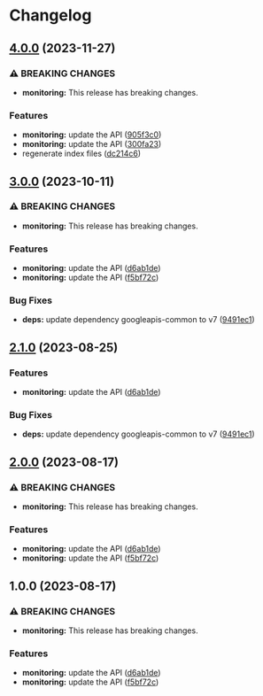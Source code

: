 # Changelog

## [4.0.0](https://github.com/googleapis/google-api-nodejs-client/compare/monitoring-v3.0.0...monitoring-v4.0.0) (2023-11-27)


### ⚠ BREAKING CHANGES

* **monitoring:** This release has breaking changes.

### Features

* **monitoring:** update the API ([905f3c0](https://github.com/googleapis/google-api-nodejs-client/commit/905f3c0f625322e85dc414270064fd63c8980bc1))
* **monitoring:** update the API ([300fa23](https://github.com/googleapis/google-api-nodejs-client/commit/300fa23a5fd7b192a91fbc6916b37f46ef2444c8))
* regenerate index files ([dc214c6](https://github.com/googleapis/google-api-nodejs-client/commit/dc214c6fc788530f9723840985ef901e725b4330))

## [3.0.0](https://github.com/googleapis/google-api-nodejs-client/compare/monitoring-v2.1.0...monitoring-v3.0.0) (2023-10-11)


### ⚠ BREAKING CHANGES

* **monitoring:** This release has breaking changes.

### Features

* **monitoring:** update the API ([d6ab1de](https://github.com/googleapis/google-api-nodejs-client/commit/d6ab1de97ab104effa28a2e87db1946b840aff3f))
* **monitoring:** update the API ([f5bf72c](https://github.com/googleapis/google-api-nodejs-client/commit/f5bf72c5a77c084e93b605b7fb47ef3ae4b8a832))


### Bug Fixes

* **deps:** update dependency googleapis-common to v7 ([9491ec1](https://github.com/googleapis/google-api-nodejs-client/commit/9491ec1cdc3c413e7d73edcfcd59cf5c28a7c855))

## [2.1.0](https://github.com/googleapis/google-api-nodejs-client/compare/monitoring-v2.0.0...monitoring-v2.1.0) (2023-08-25)


### Features

* **monitoring:** update the API ([d6ab1de](https://github.com/googleapis/google-api-nodejs-client/commit/d6ab1de97ab104effa28a2e87db1946b840aff3f))


### Bug Fixes

* **deps:** update dependency googleapis-common to v7 ([9491ec1](https://github.com/googleapis/google-api-nodejs-client/commit/9491ec1cdc3c413e7d73edcfcd59cf5c28a7c855))

## [2.0.0](https://github.com/googleapis/google-api-nodejs-client/compare/monitoring-v1.0.0...monitoring-v2.0.0) (2023-08-17)


### ⚠ BREAKING CHANGES

* **monitoring:** This release has breaking changes.

### Features

* **monitoring:** update the API ([d6ab1de](https://github.com/googleapis/google-api-nodejs-client/commit/d6ab1de97ab104effa28a2e87db1946b840aff3f))
* **monitoring:** update the API ([f5bf72c](https://github.com/googleapis/google-api-nodejs-client/commit/f5bf72c5a77c084e93b605b7fb47ef3ae4b8a832))

## 1.0.0 (2023-08-17)


### ⚠ BREAKING CHANGES

* **monitoring:** This release has breaking changes.

### Features

* **monitoring:** update the API ([d6ab1de](https://github.com/googleapis/google-api-nodejs-client/commit/d6ab1de97ab104effa28a2e87db1946b840aff3f))
* **monitoring:** update the API ([f5bf72c](https://github.com/googleapis/google-api-nodejs-client/commit/f5bf72c5a77c084e93b605b7fb47ef3ae4b8a832))
